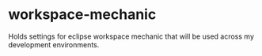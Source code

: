workspace-mechanic
==================

Holds settings for eclipse workspace mechanic that will be used across my development environments.

